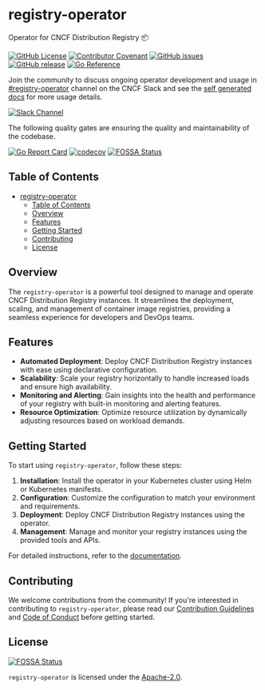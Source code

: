# registry-operator

Operator for CNCF Distribution Registry 📦

[![GitHub License](https://img.shields.io/github/license/registry-operator/registry-operator)][license]
[![Contributor Covenant](https://img.shields.io/badge/Contributor%20Covenant-2.1-4baaaa.svg)](code_of_conduct.md)
[![GitHub issues](https://img.shields.io/github/issues/registry-operator/registry-operator)](https://github.com/registry-operator/registry-operator/issues)
[![GitHub release](https://img.shields.io/github/release/registry-operator/registry-operator)](https://GitHub.com/registry-operator/registry-operator/releases/)
[![Go Reference](https://pkg.go.dev/badge/github.com/registry-operator/registry-operator)](https://pkg.go.dev/github.com/registry-operator/registry-operator)

Join the community to discuss ongoing operator development and usage in [#registry-operator](https://cloud-native.slack.com/archives/C06P7RC8857) channel on the CNCF Slack and see the [self generated docs](https://pkg.go.dev/github.com/registry-operator/registry-operator) for more usage details.

[![Slack Channel](https://img.shields.io/badge/Slack-CNCF-4A154B?logo=slack)](https://cloud-native.slack.com/archives/C06P7RC8857)

The following quality gates are ensuring the quality and maintainability of the codebase.

[![Go Report Card](https://goreportcard.com/badge/github.com/registry-operator/registry-operator)](https://goreportcard.com/report/github.com/registry-operator/registry-operator)
[![codecov](https://codecov.io/gh/registry-operator/registry-operator/graph/badge.svg?token=TDD92A90UE)](https://codecov.io/gh/registry-operator/registry-operator)
[![FOSSA Status](https://app.fossa.com/api/projects/git%2Bgithub.com%2Fregistry-operator%2Fregistry-operator.svg?type=shield)](https://app.fossa.com/projects/git%2Bgithub.com%2Fregistry-operator%2Fregistry-operator?ref=badge_shield)

## Table of Contents

- [registry-operator](#registry-operator)
  - [Table of Contents](#table-of-contents)
  - [Overview](#overview)
  - [Features](#features)
  - [Getting Started](#getting-started)
  - [Contributing](#contributing)
  - [License](#license)

## Overview

The `registry-operator` is a powerful tool designed to manage and operate CNCF Distribution Registry instances. It streamlines the deployment, scaling, and management of container image registries, providing a seamless experience for developers and DevOps teams.

## Features

- **Automated Deployment**: Deploy CNCF Distribution Registry instances with ease using declarative configuration.
- **Scalability**: Scale your registry horizontally to handle increased loads and ensure high availability.
- **Monitoring and Alerting**: Gain insights into the health and performance of your registry with built-in monitoring and alerting features.
- **Resource Optimization**: Optimize resource utilization by dynamically adjusting resources based on workload demands.

## Getting Started

To start using `registry-operator`, follow these steps:

1. **Installation**: Install the operator in your Kubernetes cluster using Helm or Kubernetes manifests.
2. **Configuration**: Customize the configuration to match your environment and requirements.
3. **Deployment**: Deploy CNCF Distribution Registry instances using the operator.
4. **Management**: Manage and monitor your registry instances using the provided tools and APIs.

For detailed instructions, refer to the [documentation][documentation].

## Contributing

We welcome contributions from the community! If you're interested in contributing to `registry-operator`, please read our [Contribution Guidelines](CONTRIBUTING.md) and [Code of Conduct](CODE_OF_CONDUCT.md) before getting started.

## License

[![FOSSA Status](https://app.fossa.com/api/projects/git%2Bgithub.com%2Fregistry-operator%2Fregistry-operator.svg?type=large)](https://app.fossa.com/projects/git%2Bgithub.com%2Fregistry-operator%2Fregistry-operator?ref=badge_large)

`registry-operator` is licensed under the [Apache-2.0][license].

<!-- Resources -->

[documentation]: https://registry-operator.github.io/docs
[license]: https://github.com/registry-operator/registry-operator/blob/main/LICENSE
